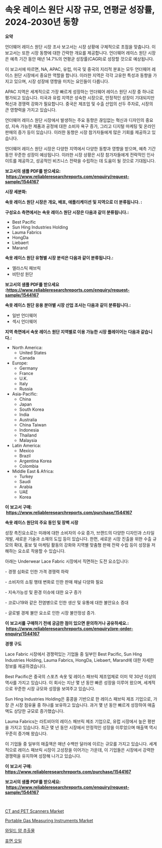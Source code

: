 <p><h1>속옷 레이스 원단 시장 규모, 연평균 성장률, 2024-2030년 동향</h1></p><p><strong>요약</strong></p>
<p><p>언더웨어 레이스 원단 시장 조사 보고서는 시장 상황에 구체적으로 초점을 맞춥니다. 이 보고서는 또한 시장 동향에 대한 간략한 개요를 제공합니다. 언더웨어 레이스 원단 시장은 예측 기간 동안 매년 14.7%의 연평균 성장률(CAGR)로 성장할 것으로 예상됩니다.</p><p>이 보고서에 따르면, NA, APAC, 유럽, 미국 및 중국의 지리적 분포는 모두 언더웨어 레이스 원단 시장에서 중요한 역할을 합니다. 이러한 지역은 각각 고유한 특성과 동향을 가지고 있으며, 시장 성장에 영향을 미치는 요인들이 다릅니다.</p><p>APAC 지역은 세계적으로 가장 빠르게 성장하는 언더웨어 레이스 원단 시장 중 하나로 평가되고 있습니다. 미국과 유럽 지역은 성숙한 시장으로, 안정적인 성장이 기대되지만 혁신과 경쟁력 강화가 필요합니다. 중국은 제조업 및 수출 산업의 선두 주자로, 시장의 큰 영향력을 가지고 있습니다.</p><p>언더웨어 레이스 원단 시장에서 발생하는 주요 동향은 끊임없는 혁신과 디자인의 중요성, 지속 가능한 제품과 공정에 대한 소비자 욕구 증가, 그리고 디지털 마케팅 및 온라인 판매의 증가 등이 있습니다. 이러한 동향은 시장 참가자들에게 많은 기회를 제공하고 있습니다.</p><p>언더웨어 레이스 원단 시장은 다양한 지역에서 다양한 동향과 영향을 받으며, 예측 기간 동안 꾸준한 성장이 예상됩니다. 이러한 시장 상황은 시장 참가자들에게 전략적인 인사이트를 제공하고, 성공적인 비즈니스 전략을 수립하는 데 도움이 될 것으로 기대됩니다.</p></p>
<p><strong>보고서의 샘플 PDF를 받으세요: &nbsp;<a href="https://www.reliableresearchreports.com/enquiry/request-sample/1544167">https://www.reliableresearchreports.com/enquiry/request-sample/1544167</a></strong></p>
<p><strong>시장 세분화:</strong></p>
<p><strong> 속옷 레이스 원단 시장은 개요, 배포, 애플리케이션 및 지역으로 더 분류됩니다. :</strong></p>
<p><strong>구성요소 측면에서는 속옷 레이스 원단 시장은 다음과 같이 분류됩니다.:</strong></p>
<p><ul><li>Best Pacific</li><li>Sun Hing Industries Holding</li><li>Lauma Fabrics</li><li>HongDa</li><li>Liebaert</li><li>Marand</li></ul></p>
<p><strong> 속옷 레이스 원단 유형별 시장 분석은 다음과 같이 분류됩니다.:</strong></p>
<p><ul><li>엘라스틱 패브릭</li><li>비탄성 원단</li></ul></p>
<p><strong>보고서의 샘플 PDF를 받으세요 :<a href="https://www.reliableresearchreports.com/enquiry/request-sample/1544167">https://www.reliableresearchreports.com/enquiry/request-sample/1544167</a></strong></p>
<p><strong> 속옷 레이스 원단 응용 분야별 시장 산업 조사는 다음과 같이 분류됩니다.:</strong></p>
<p><ul><li>일반 언더웨어</li><li>섹시 언더웨어</li></ul></p>
<p><strong>지역 측면에서 속옷 레이스 원단 지역별로 이용 가능한 시장 플레이어는 다음과 같습니다.:</strong></p>
<p><ul>
    <li>
        North America:
        <ul>
            <li>United States</li>
            <li>Canada</li>
        </ul>
    </li>
    <li>
        Europe:
        <ul>
            <li>Germany</li>
            <li>France</li>
            <li>U.K.</li>
            <li>Italy</li>
            <li>Russia</li>
        </ul>
    </li>
    <li>
        Asia-Pacific:
        <ul>
            <li>China</li>
            <li>Japan</li>
            <li>South Korea</li>
            <li>India</li>
            <li>Australia</li>
            <li>China Taiwan</li>
            <li>Indonesia</li>
            <li>Thailand</li>
            <li>Malaysia</li>
        </ul>
    </li>
    <li>
        Latin America:
        <ul>
            <li>Mexico</li>
            <li>Brazil</li>
            <li>Argentina Korea</li>
            <li>Colombia</li>
        </ul>
    </li>
    <li>
        Middle East & Africa:
        <ul>
            <li>Turkey</li>
            <li>Saudi</li>
            <li>Arabia</li>
            <li>UAE</li>
            <li>Korea</li>
        </ul>
    </li>
    </ul></p>
<p><strong>이 보고서 구매: &nbsp;<a href="https://www.reliableresearchreports.com/purchase/1544167">https://www.reliableresearchreports.com/purchase/1544167</a></strong></p>
<p><strong>속옷 레이스 원단의 주요 동인 및 장벽 시장</strong></p>
<p><p>성장 촉진요소로는 미래에 대한 소비자의 수요 증가, 브랜드의 다양한 디자인과 스타일 개발, 새로운 기술과 소재의 도입 등이 있습니다. 한편, 새로운 시장 진출을 위한 수출 규모의 확대, 홍보 및 마케팅 활동의 강화와 지역별 맞춤형 판매 전략 수립 등이 성장을 저해하는 요소로 작용할 수 있습니다.</p><p>아래는 Underwear Lace Fabric 시장에서 직면하는 도전 요소입니다:</p><p>- 경쟁 심화로 인한 가격 경쟁력 하락</p><p>- 소비자의 쇼핑 행태 변화로 인한 판매 채널 다양화 필요</p><p>- 지속가능성 및 환경 이슈에 대한 요구 증가</p><p>- 코로나19와 같은 전염병으로 인한 생산 및 유통에 대한 불안요소 증대</p><p>- 글로벌 경제 불안 요소로 인한 시장 불안정성 증가.</p></p>
<p><strong>이 보고서를 구매하기 전에 궁금한 점이 있으면 문의하거나 공유하세요.: &nbsp;<a href="https://www.reliableresearchreports.com/enquiry/pre-order-enquiry/1544167">https://www.reliableresearchreports.com/enquiry/pre-order-enquiry/1544167</a></strong></p>
<p><strong>경쟁 구도</strong></p>
<p><p>Lace Fabric 시장에서 경쟁력있는 기업들 중 일부인 Best Pacific, Sun Hing Industries Holding, Lauma Fabrics, HongDa, Liebaert, Marand에 대한 자세한 정보를 제공하겠습니다. </p><p>Best Pacific은 중국의 스포츠 속옷 및 레이스 패브릭 제조업체로 이미 약 30년 이상의 역사를 가지고 있습니다. 이 회사는 지난 몇 년 동안 빠른 성장을 이루어 왔으며, 세계적으로 꾸준한 시장 규모와 성장을 보여주고 있습니다. </p><p>Sun Hing Industries Holding은 홍콩을 기반으로 한 레이스 패브릭 제조 기업으로, 가장 큰 시장 점유율 중 하나를 보유하고 있습니다. 과거 몇 년 동안 빠르게 성장하여 매출액도 상당한 규모로 증가했습니다. </p><p>Lauma Fabrics는 라트비아의 레이스 패브릭 제조 기업으로, 유럽 시장에서 높은 평판을 가지고 있습니다. 최근 몇 년 동안 시장에서 안정적인 성장을 이루었으며 매출액 역시 꾸준히 증가해 왔습니다. </p><p>이 기업들 중 일부의 매출액은 매년 수백만 달러에 이르는 규모를 가지고 있습니다. 세계적으로 레이스 패브릭 시장이 고성장을 이어가는 가운데, 이 기업들은 시장에서 강력한 경쟁력을 유지하며 성장해 나가고 있습니다.</p></p>
<p><strong>이 보고서 구매: &nbsp; <a href="https://www.reliableresearchreports.com/purchase/1544167">https://www.reliableresearchreports.com/purchase/1544167</a></strong></p>
<p><strong>보고서의 샘플 PDF를 받으세요: &nbsp;<a href="https://www.reliableresearchreports.com/enquiry/request-sample/1544167">https://www.reliableresearchreports.com/enquiry/request-sample/1544167</a></strong><strong></strong></p>
<p>&nbsp;</p>
<p><p><a href="https://www.linkedin.com/pulse/ct-pet-scanners-market-research-report-forecasted-period-from-q4kqc?trackingId=M9SPTmIJ5xyN85X0QfBloQ%3D%3D">CT and PET Scanners Market</a></p><p><a href="https://www.linkedin.com/pulse/portable-gas-measuring-instruments-market-size-growth-segmentation-16rwc?trackingId=fmGbOSdDw74y9veNTX1JAA%3D%3D">Portable Gas Measuring Instruments Market</a></p><p><a href="https://github.com/CorEmtymerich56566/Market-Research-Report-List-1/blob/main/956696413450.md">와일드 얌 추출물</a></p><p><a href="https://github.com/GabrielBlanda5656/Market-Research-Report-List-1/blob/main/652758013449.md">휴면 오일</a></p></p>